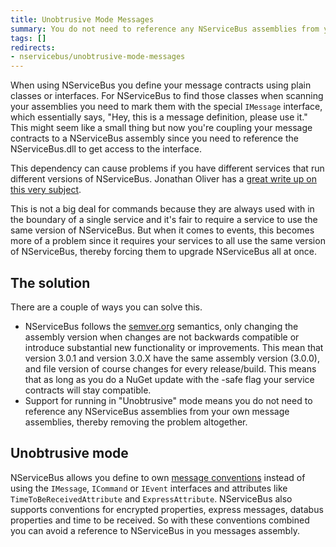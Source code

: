 ```yaml
---
title: Unobtrusive Mode Messages
summary: You do not need to reference any NServiceBus assemblies from your own message assemblies.
tags: []
redirects:
- nservicebus/unobtrusive-mode-messages
---
```


When using NServiceBus you define your message contracts using plain classes or interfaces. For NServiceBus to find those classes when scanning your assemblies you need to mark them with the special `IMessage` interface, which essentially says, "Hey, this is a message definition, please use it." This might seem like a small thing but now you're coupling your message contracts to a NServiceBus assembly since you need to reference the NServiceBus.dll to get access to the interface.

This dependency can cause problems if you have different services that run different versions of NServiceBus. Jonathan Oliver has a [great write up on this very subject](http://blog.jonathanoliver.com/nservicebus-distributing-event-schemacontract/).

This is not a big deal for commands because they are always used with in the boundary of a single service and it's fair to require a service to use the same version of NServiceBus. But when it comes to events, this becomes more of a problem since it requires your services to all use the same version of NServiceBus, thereby forcing them to upgrade NServiceBus all at once.

## The solution

There are a couple of ways you can solve this.

-   NServiceBus follows the [semver.org](http://semver.org/) semantics, only changing the assembly version when changes are not backwards compatible or introduce substantial new functionality or improvements. This mean that version 3.0.1 and version 3.0.X have the same assembly version (3.0.0), and file version of course changes for every release/build. This means that as long as you do a NuGet update with the -safe flag your service contracts will stay compatible.
-   Support for running in "Unobtrusive" mode means you do not need to reference any NServiceBus assemblies from your own message assemblies, thereby removing the problem altogether.

## Unobtrusive mode

NServiceBus allows you define to own [message conventions](messages-events-commands.md) instead of using the `IMessage`, `ICommand` or `IEvent` interfaces and attributes like `TimeToBeReceivedAttribute` and `ExpressAttribute`. NServiceBus also supports conventions for encrypted properties, express messages, databus properties and time to be received. So with these conventions combined you can avoid a reference to NServiceBus in you messages assembly.

<!-- import MessageConventions -->  
